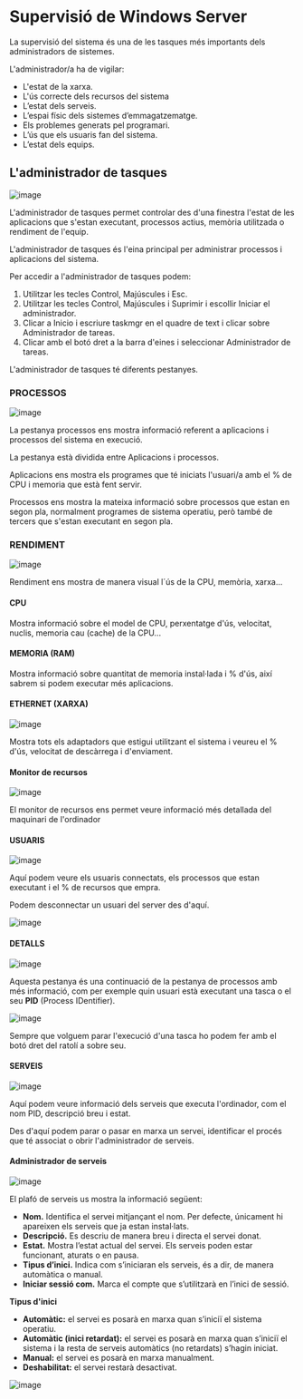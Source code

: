 # Supervisió de Windows Server

La supervisió del sistema és una de les tasques més importants dels administradors de sistemes.

L'administrador/a ha de vigilar:

- L'estat de la xarxa.
- L'ús correcte dels recursos del sistema
- L’estat dels serveis.
- L’espai físic dels sistemes d’emmagatzematge.
- Els problemes generats pel programari.
- L’ús que els usuaris fan del sistema.
- L’estat dels equips.

## L'administrador de tasques

![image](https://github.com/XaSaFa/MP04/assets/110727546/f43e9f88-ce38-4bcf-82c1-31c2eecaed61)

L'administrador de tasques permet controlar des d'una finestra l'estat de les aplicacions que s'estan executant, processos actius, memòria utilitzada o rendiment de l'equip.

L'administrador de tasques és l'eina principal per administrar processos i aplicacions del sistema.

Per accedir a l'administrador de tasques podem:

1. Utilitzar les tecles Control, Majúscules i Esc.
2. Utilitzar les tecles Control, Majúscules i Suprimir i escollir Iniciar el administrador.
3. Clicar a Inicio i escriure taskmgr en el quadre de text i clicar sobre Administrador de tareas.
4. Clicar amb el botó dret a la barra d'eines i seleccionar Administrador de tareas.

L'administrador de tasques té diferents pestanyes.

### PROCESSOS

![image](https://github.com/XaSaFa/MP04/assets/110727546/0511df52-a953-4eb3-a228-4df8350e7d0b)

La pestanya processos ens mostra informació referent a aplicacions i processos del sistema en execució.

La pestanya està dividida entre Aplicacions i processos.

Aplicacions ens mostra els programes que té iniciats l'usuari/a amb el % de CPU i memoria que està fent servir.

Processos ens mostra la mateixa informació sobre processos que estan en segon pla, normalment programes de sistema operatiu, però també de tercers que s'estan executant en segon pla.

### RENDIMENT

![image](https://github.com/XaSaFa/MP04/assets/110727546/e8ab746a-2416-4ed9-ad5d-0e4f1ccf0f2d)

Rendiment ens mostra de manera visual l´ús de la CPU, memòria, xarxa...

#### CPU

Mostra informació sobre el model de CPU, perxentatge d'ús, velocitat, nuclis, memoria cau (cache) de la CPU...

#### MEMORIA (RAM)

Mostra informació sobre quantitat de memoria instal·lada i % d'ús, així sabrem si podem executar més aplicacions.

#### ETHERNET (XARXA)

![image](https://github.com/XaSaFa/MP04/assets/110727546/3176d2bc-e93a-4f8d-96ef-2cd3bcc69be1)

Mostra tots els adaptadors que estigui utilitzant el sistema i veureu el % d'ús, velocitat de descàrrega i d'enviament.

#### Monitor de recursos

![image](https://github.com/XaSaFa/MP04/assets/110727546/dd321312-e648-473c-8338-8bae5be95223)

El monitor de recursos ens permet veure informació més detallada del maquinari de l'ordinador

#### USUARIS

![image](https://github.com/XaSaFa/MP04/assets/110727546/0f73bbe1-d169-4616-9e21-f7abc4975501)

Aquí podem veure els usuaris connectats, els processos que estan executant i el % de recursos que empra.

Podem desconnectar un usuari del server des d'aquí.

![image](https://github.com/XaSaFa/MP04/assets/110727546/33ad1a2d-dedb-4f75-8406-bf6d5898ed3a)

#### DETALLS

![image](https://github.com/XaSaFa/MP04/assets/110727546/4373a93d-e810-465e-9254-f81aea9156ba)

Aquesta pestanya és una continuació de la pestanya de processos amb més informació, com per exemple quin usuari està executant una tasca o el seu **PID** (Process IDentifier).

![image](https://github.com/XaSaFa/MP04/assets/110727546/108f6894-4073-4961-9cfc-a3268ad1aa69)

Sempre que volguem parar l'execució d'una tasca ho podem fer amb el botó dret del ratolí a sobre seu.

#### SERVEIS

![image](https://github.com/XaSaFa/MP04/assets/110727546/c777fa79-82f7-4f80-959b-c49531a37f1d)

Aquí podem veure informació dels serveis que executa l'ordinador, com el nom PID, descripció breu i estat.

Des d'aquí podem parar o pasar en marxa un servei, identificar el procés que té associat o obrir l'administrador de serveis.

#### Administrador de serveis

![image](https://github.com/XaSaFa/MP04/assets/110727546/5c090d28-3814-476d-891e-f47ff1bf76f7)

El plafó de serveis us mostra la informació següent:

- **Nom.** Identifica el servei mitjançant el nom. Per defecte, únicament hi apareixen els serveis que ja estan instal·lats.
- **Descripció.** Es descriu de manera breu i directa el servei donat.
- **Estat.** Mostra l’estat actual del servei. Els serveis poden estar funcionant, aturats o en pausa.
- **Tipus d’inici.** Indica com s’iniciaran els serveis, és a dir, de manera automàtica o manual.
- **Iniciar sessió com.** Marca el compte que s’utilitzarà en l’inici de sessió.

**Tipus d'inici**

- **Automàtic:** el servei es posarà en marxa quan s’iniciï el sistema operatiu.
- **Automàtic (inici retardat):** el servei es posarà en marxa quan s’iniciï el sistema i la resta de serveis automàtics (no retardats) s’hagin iniciat.
- **Manual:** el servei es posarà en marxa manualment.
- **Deshabilitat:** el servei restarà desactivat.

![image](https://github.com/XaSaFa/MP04/assets/110727546/9fe62105-2af4-4ed0-b39d-b880a418cba3)
